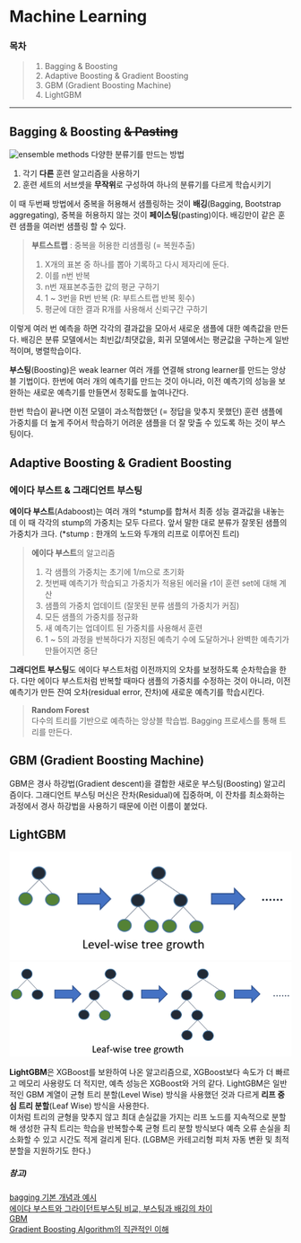 # Machine Learning

### 목차

> 1. Bagging & Boosting
> 2. Adaptive Boosting & Gradient Boosting
> 3. GBM (Gradient Boosting Machine)
> 4. LightGBM

[//]: # (> 4. XGBoost)

---
## Bagging & Boosting ~~& Pasting~~
![ensemble methods](https://t1.daumcdn.net/cfile/tistory/995D67335C46BA4114?original)
다양한 분류기를 만드는 방법
1. 각기 **다른** 훈련 알고리즘을 사용하기
2. 훈련 세트의 서브셋을 **무작위**로 구성하여 하나의 분류기를 다르게 학습시키기

이 때 두번째 방법에서 중복을 허용해서 샘플링하는 것이 **배깅**(Bagging, Bootstrap aggregating), 중복을 허용하지 않는 것이 **페이스팅**(pasting)이다. 배깅만이 같은 훈련 샘플을 여러번 샘플링 할 수 있다.

> **부트스트랩** : 중복을 허용한 리샘플링 (= 복원추출)
> 1) X개의 표본 중 하나를 뽑아 기록하고 다시 제자리에 둔다.
> 2) 이를 n번 반복
> 3) n번 재표본추출한 값의 평균 구하기
> 4) 1 ~ 3번을 R번 반복 (R: 부트스트랩 반복 횟수)
> 5) 평균에 대한 결과 R개를 사용해서 신뢰구간 구하기


이렇게 여러 번 예측을 하면 각각의 결과값을 모아서 새로운 샘플에 대한 예측값을 만든다. 
배깅은 분류 모델에서는 최빈값/최댓값을, 회귀 모델에서는 평균값을 구하는게 일반적이며, 병렬학습이다.

**부스팅**(Boosting)은 weak learner 여러 개를 연결해 strong learner를 만드는 앙상블 기법이다.
한번에 여러 개의 예측기를 만드는 것이 아니라, 이전 예측기의 성능을 보완하는 새로운 예측기를 만들면서 정확도를 높여나간다.

한번 학습이 끝나면 이전 모델이 과소적합했던 (= 정답을 맞추지 못했던) 훈련 샘플에 가중치를 더 높게 주어서 학습하기 어려운 샘플을 더 잘 맞출 수 있도록 하는 것이 부스팅이다.

## Adaptive Boosting & Gradient Boosting
### 에이다 부스트 & 그래디언트 부스팅
**에이다 부스트**(Adaboost)는 여러 개의 *stump를 합쳐서 최종 성능 결과값을 내놓는데 이 때 각각의 stump의 가중치는 모두 다르다. 앞서 말한 대로 분류가 잘못된 샘플의 가중치가 크다.
(*stump : 한개의 노드와 두개의 리프로 이루어진 트리)

> **에이다 부스트**의 알고리즘
> 1. 각 샘플의 가중치는 초기에 1/m으로 초기화
> 2. 첫번째 예측기가 학습되고 가중치가 적용된 에러율 r1이 훈련 set에 대해 계산
> 3. 샘플의 가중치 업데이트 (잘못된 분류 샘플의 가중치가 커짐)
> 4. 모든 샘플의 가중치를 정규화
> 5. 새 예측기는 업데이트 된 가중치를 사용해서 훈련
> 6. 1 ~ 5의 과정을 반복하다가 지정된 예측기 수에 도달하거나 완벽한 예측기가 만들어지면 중단

**그래디언트 부스팅**도 에이다 부스트처럼 이전까지의 오차를 보정하도록 순차학습을 한다.
다만 에이다 부스트처럼 반복할 때마다 샘플의 가중치를 수정하는 것이 아니라, 이전 예측기가 만든 잔여 오차(residual error, 잔차)에 새로운 예측기를 학습시킨다.

> **Random Forest**  
> 다수의 트리를 기반으로 예측하는 앙상블 학습법. Bagging 프로세스를 통해 트리를 만든다.


## GBM (Gradient Boosting Machine)
GBM은 경사 하강법(Gradient descent)을 결합한 새로운 부스팅(Boosting) 알고리즘이다. 
그래디언트 부스팅 머신은 잔차(Residual)에 집중하며, 이 잔차를 최소화하는 과정에서 경사 하강법을 사용하기 때문에 이런 이름이 붙었다.

## LightGBM

![level-wise](../imgs/img.png)
![leaf-wise](../imgs/img_1.png)

**LightGBM**은 XGBoost를 보완하여 나온 알고리즘으로, XGBoost보다 속도가 더 빠르고 메모리 사용량도 더 적지만, 예측 성능은 XGBoost와 거의 같다.
LightGBM은 일반적인 GBM 계열이 균형 트리 분할(Level Wise) 방식을 사용했던 것과 다르게 **리프 중심 트리 분할**(Leaf Wise) 방식을 사용한다.  
이처럼 트리의 균형을 맞추지 않고 최대 손실값을 가지는 리프 노드를 지속적으로 분할해 생성한 규칙 트리는 학습을 반복할수록 균형 트리 분할 방식보다 예측 오류 손실을 최소화할 수 있고 시간도 적게 걸리게 된다.
(LGBM은 카테고리형 피처 자동 변환 및 최적 분할을 지원하기도 한다.)

 

##### 참고)
[bagging 기본 개념과 예시](https://for-my-wealthy-life.tistory.com/16)  
[에이다 부스트와 그라이던트부스팅 비교, 부스팅과 배깅의 차이](https://for-my-wealthy-life.tistory.com/17)  
[GBM](https://yngie-c.github.io/machine%20learning/2021/03/21/gbm/)  
[Gradient Boosting Algorithm의 직관적인 이해](https://3months.tistory.com/368)